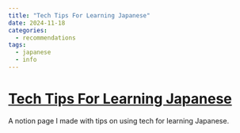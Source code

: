 ```yaml
---
title: "Tech Tips For Learning Japanese"
date: 2024-11-18
categories:
  - recommendations
tags:
  - japanese
  - info
---
```


# [Tech Tips For Learning Japanese](https://exultant-fog-445.notion.site/Tech-Tips-For-Learning-Japanese-8a509182f18f485aa6527a419d25f43c)
A notion page I made with tips on using tech for learning Japanese.